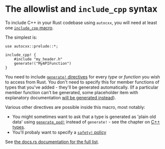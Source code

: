 # The allowlist and `include_cpp` syntax

To include C++ in your Rust codebase using `autocxx`, you will need
at least one [`include_cpp` macro](https://docs.rs/autocxx/latest/autocxx/macro.include_cpp.html).

The simplest is:

```rust,ignore
use autocxx::prelude::*;

include_cpp! {
    #include "my_header.h"
    generate!("MyAPIFunction")
}
```

You need to include [`generate!` directives](https://docs.rs/autocxx/latest/autocxx/macro.generate.html)
for every *type* or *function* you wish to access from Rust. You don't need to specify this for member functions
of types that you've added - they'll be generated automatically. (If a particular member function can't
be generated, some placeholder item with explanatory documentation [will be generated instead](workflow.md)).

Various other directives are possible inside this macro, most notably:

* You might sometimes want to ask that a type is generated as 'plain old data' using
  [`generate_pod!`](https://docs.rs/autocxx/latest/autocxx/macro.generate_pod.html) instead of `generate!` -
  see the chapter on [C++ types](cpp_types.md).
* You'll probaly want to specify a [`safety!` policy](safety.md)

See [the docs.rs documentation for the full list](https://docs.rs/autocxx/latest/autocxx/).
